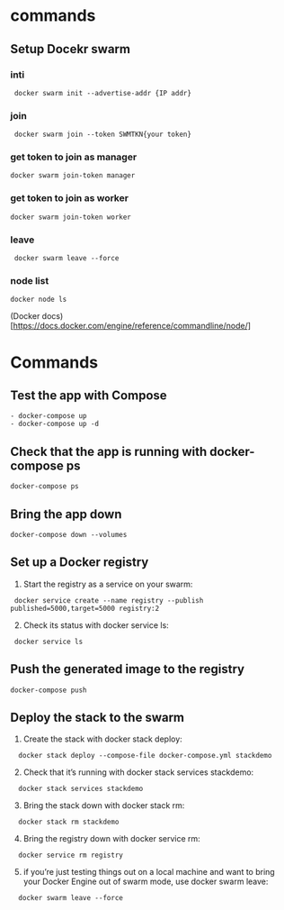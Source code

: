 # commands
## Setup Docekr swarm
### inti
```
 docker swarm init --advertise-addr {IP addr}
```
### join
```
 docker swarm join --token SWMTKN{your token}
```

### get token to join as manager
```
docker swarm join-token manager
```

### get token to join as worker
```
docker swarm join-token worker
```

### leave
```
 docker swarm leave --force
```

### node list
```
docker node ls
```
(Docker docs)[https://docs.docker.com/engine/reference/commandline/node/]

# Commands
## Test the app with Compose
```
- docker-compose up
- docker-compose up -d
```
## Check that the app is running with docker-compose ps
```
docker-compose ps
```
## Bring the app down
```
docker-compose down --volumes
```

## Set up a Docker registry
1. Start the registry as a service on your swarm:
```
 docker service create --name registry --publish published=5000,target=5000 registry:2
```
2. Check its status with docker service ls:
```
 docker service ls
```

## Push the generated image to the registry
```
docker-compose push
```

## Deploy the stack to the swarm
1. Create the stack with docker stack deploy:
```
  docker stack deploy --compose-file docker-compose.yml stackdemo
```
2. Check that it’s running with docker stack services stackdemo:
```
  docker stack services stackdemo
```
3. Bring the stack down with docker stack rm:
```
  docker stack rm stackdemo
```
4. Bring the registry down with docker service rm:
```
  docker service rm registry
```
5. if you’re just testing things out on a local machine and want to bring your Docker Engine out of swarm mode, use docker swarm leave:
```
  docker swarm leave --force
```



